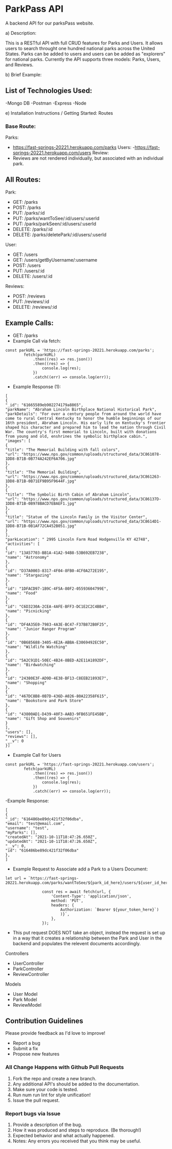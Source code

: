 # ParkPass API
A backend API for our parksPass website.

a) Description:

This is a RESTful API with full CRUD features for Parks and Users. It allows users to search throught one hundred national parks across the United States. Parks can be added to users and users can be added as "explorers" for national parks. Currently the API supports three models: Parks, Users, and Reviews.


b) Brief Example:


## List of Technologies Used:
   -Mongo DB
   -Postman
   -Express 
   -Node
    

e) Installation Instructions / Getting Started:
  Routes
  
 ### Base Route: 
 Parks: 
 - https://fast-springs-20221.herokuapp.com/parks
 Users:
 -https://fast-springs-20221.herokuapp.com/users
 Review:
 - Reviews are not rendered individually, but associated with an individual park.
 
## All Routes: 

Park:
- GET: /parks
- POST: /parks
- PUT: /parks/:id
- PUT: /parks/wantToSee/:id/users/:userId
- PUT: /parks/parkSeen/:id/users/:userId
- DELETE: /parks/:id
- DELETE: /parks/deletePark/:id/users/:userId

User:
- GET: /users
- GET: /users/getByUsername/:username
- POST: /users
- PUT: /users/:id
- DELETE: /users/:id

Reviews:
- POST: /reviews
- PUT: /reviews/:id
- DELETE: /reviews/:id

## Example Calls:
- GET: /parks
- Example Call via fetch: 
```
const parkURL = 'https://fast-springs-20221.herokuapp.com/parks';
		fetch(parkURL)
			.then((res) => res.json())
			.then((res) => {
				console.log(res);
			})
			.catch((err) => console.log(err));

```
- Example Response (1):
```
[
{
"_id": "61665589eb902274179a8865",
"parkName": "Abraham Lincoln Birthplace National Historical Park",
"parkDetails": "For over a century people from around the world have come to rural Central Kentucky to honor the humble beginnings of our 16th president, Abraham Lincoln. His early life on Kentucky's frontier shaped his character and prepared him to lead the nation through Civil War. The country's first memorial to Lincoln, built with donations from young and old, enshrines the symbolic birthplace cabin.",
"images": [
{
"title": "The Memorial Building with fall colors",
"url": "https://www.nps.gov/common/uploads/structured_data/3C861078-1DD8-B71B-0B774A242EF6A706.jpg"
},
{
"title": "The Memorial Building",
"url": "https://www.nps.gov/common/uploads/structured_data/3C861263-1DD8-B71B-0B71EF9B95F9644F.jpg"
},
{
"title": "The Symbolic Birth Cabin of Abraham Lincoln",
"url": "https://www.nps.gov/common/uploads/structured_data/3C86137D-1DD8-B71B-0B978BACD7EBAEF1.jpg"
},
{
"title": "Statue of the Lincoln Family in the Visitor Center",
"url": "https://www.nps.gov/common/uploads/structured_data/3C8614D1-1DD8-B71B-0B1AF72CA452B051.jpg"
}
],
"parkLocation": " 2995 Lincoln Farm Road Hodgenville KY 42748",
"activities": [
{
"id": "13A57703-BB1A-41A2-94B8-53B692EB7238",
"name": "Astronomy"
},
{
"id": "D37A0003-8317-4F04-8FB0-4CF0A272E195",
"name": "Stargazing"
},
{
"id": "1DFACD97-1B9C-4F5A-80F2-05593604799E",
"name": "Food"
},
{
"id": "C6D3230A-2CEA-4AFE-BFF3-DC1E2C2C4BB4",
"name": "Picnicking"
},
{
"id": "DF4A35E0-7983-4A3E-BC47-F37B872B0F25",
"name": "Junior Ranger Program"
},
{
"id": "0B685688-3405-4E2A-ABBA-E3069492EC50",
"name": "Wildlife Watching"
},
{
"id": "5A2C91D1-50EC-4B24-8BED-A2E11A1892DF",
"name": "Birdwatching"
},
{
"id": "24380E3F-AD9D-4E38-BF13-C8EEB21893E7",
"name": "Shopping"
},
{
"id": "467DC8B8-0B7D-436D-A026-80A22358F615",
"name": "Bookstore and Park Store"
},
{
"id": "43800AD1-D439-40F3-AAB3-9FB651FE45BB",
"name": "Gift Shop and Souvenirs"
}
],
"users": [],
"reviews": [],
"__v": 0
}]
```

- Example Call for Users
```
const parkURL = 'https://fast-springs-20221.herokuapp.com/users';
		fetch(parkURL)
			.then((res) => res.json())
			.then((res) => {
				console.log(res);
			})
			.catch((err) => console.log(err));

```

-Example Response: 
```
[
{
"_id": "616486be89dc421f32f06dba",
"email": "test@email.com",
"username": "test",
"myParks": [],
"createdAt": "2021-10-11T18:47:26.650Z",
"updatedAt": "2021-10-11T18:47:26.650Z",
"__v": 0,
"id": "616486be89dc421f32f06dba"
},
]
```

- Example Request to Associate add a Park to a Users Document:

```
let url = `https://fast-springs-20221.herokuapp.com/parks/wantToSee/${park_id_here}/users/${user_id_here}`;

				const res = await fetch(url, {
					'Content-Type': 'application/json',
					method: 'PUT',
					headers: {
						Authorization: `Bearer ${your_token_here}`)
						)}`,
					},
				});

```
- This put request DOES NOT take an object, instead the request is set up in a way that it creates a relationship between the Park and User in the backend and populates the relevent documents accordingly.

Controllers
- UserController
- ParkController
- ReviewController

Models
- User Model
- Park Model
- ReviewModel

  
## Contribution Guidelines
Please provide feedback as I'd love to improve!
- Report a bug
- Submit a fix
- Propose new features

### All Change Happens with Github Pull Requests
1. Fork the repo and create a new branch.
2. Any additional API's should be added to the documentation.
3. Make sure your code is tested.
5. Run num run lint for style unification!
4. Issue the pull request.

### Report bugs via Issue
1. Provide a description of the bug.
2. How it was produced and steps to reproduce. (Be thorough!)
3. Expected behavior and what actually happened.
4. Notes: Any errors you received that you think may be useful.
